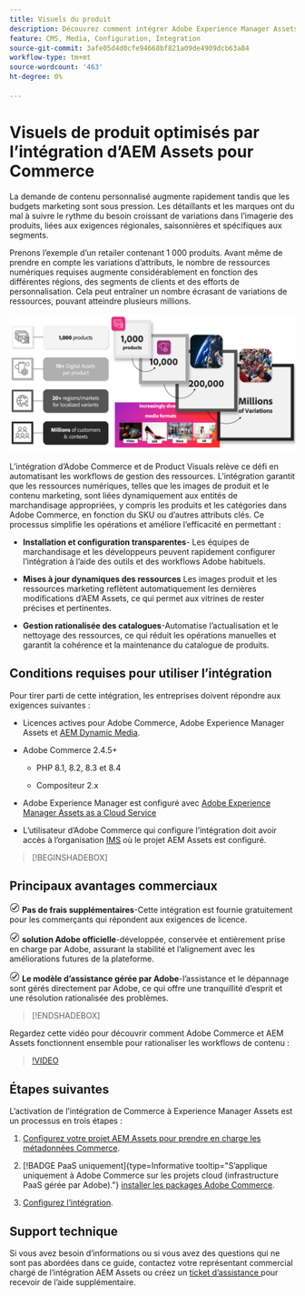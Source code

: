 ```yaml
---
title: Visuels du produit
description: Découvrez comment intégrer Adobe Experience Manager Assets à votre instance  [!DNL Commerce]  créer et gérer les fichiers multimédias pour votre storefront Commerce.
feature: CMS, Media, Configuration, Integration
source-git-commit: 3afe05d4d0cfe94668bf821a09de4909dcb63a84
workflow-type: tm+mt
source-wordcount: '463'
ht-degree: 0%

---
```



# Visuels de produit optimisés par l’intégration d’AEM Assets pour Commerce

La demande de contenu personnalisé augmente rapidement tandis que les budgets marketing sont sous pression. Les détaillants et les marques ont du mal à suivre le rythme du besoin croissant de variations dans l’imagerie des produits, liées aux exigences régionales, saisonnières et spécifiques aux segments.

Prenons l’exemple d’un retailer contenant 1 000 produits. Avant même de prendre en compte les variations d’attributs, le nombre de ressources numériques requises augmente considérablement en fonction des différentes régions, des segments de clients et des efforts de personnalisation. Cela peut entraîner un nombre écrasant de variations de ressources, pouvant atteindre plusieurs millions.

![check](assets/product-visuals-example.png)

L’intégration d’Adobe Commerce et de Product Visuals relève ce défi en automatisant les workflows de gestion des ressources. L’intégration garantit que les ressources numériques, telles que les images de produit et le contenu marketing, sont liées dynamiquement aux entités de marchandisage appropriées, y compris les produits et les catégories dans Adobe Commerce, en fonction du SKU ou d’autres attributs clés. Ce processus simplifie les opérations et améliore l’efficacité en permettant :

* **Installation et configuration transparentes**- Les équipes de marchandisage et les développeurs peuvent rapidement configurer l’intégration à l’aide des outils et des workflows Adobe habituels.

* **Mises à jour dynamiques des ressources** Les images produit et les ressources marketing reflètent automatiquement les dernières modifications d’AEM Assets, ce qui permet aux vitrines de rester précises et pertinentes.

* **Gestion rationalisée des catalogues**-Automatise l’actualisation et le nettoyage des ressources, ce qui réduit les opérations manuelles et garantit la cohérence et la maintenance du catalogue de produits.

## Conditions requises pour utiliser l’intégration

Pour tirer parti de cette intégration, les entreprises doivent répondre aux exigences suivantes :

* Licences actives pour Adobe Commerce, Adobe Experience Manager Assets et [AEM Dynamic Media](https://experienceleague.adobe.com/fr/docs/experience-manager-65/content/assets/dynamic/administering-dynamic-media).

* Adobe Commerce 2.4.5+

   * PHP 8.1, 8.2, 8.3 et 8.4

   * Compositeur 2.x

* Adobe Experience Manager est configuré avec [Adobe Experience Manager Assets as a Cloud Service](https://experienceleague.adobe.com/fr/docs/experience-manager-cloud-service/content/assets/overview)

* L’utilisateur d’Adobe Commerce qui configure l’intégration doit avoir accès à l’organisation [IMS](https://experienceleague.adobe.com/fr/docs/core-services/interface/administration/organizations#concept_EA8AEE5B02CF46ACBDAD6A8508646255) où le projet AEM Assets est configuré.

>[!BEGINSHADEBOX]

## Principaux avantages commerciaux

![check](assets/icon-check.png) **Pas de frais supplémentaires**-Cette intégration est fournie gratuitement pour les commerçants qui répondent aux exigences de licence.

![check](assets/icon-check.png) **solution Adobe officielle**-développée, conservée et entièrement prise en charge par Adobe, assurant la stabilité et l’alignement avec les améliorations futures de la plateforme.

![check](assets/icon-check.png) **Le modèle d’assistance gérée par Adobe**-l’assistance et le dépannage sont gérés directement par Adobe, ce qui offre une tranquillité d’esprit et une résolution rationalisée des problèmes.

>[!ENDSHADEBOX]

Regardez cette vidéo pour découvrir comment Adobe Commerce et AEM Assets fonctionnent ensemble pour rationaliser les workflows de contenu :

>[!VIDEO](https://video.tv.adobe.com/v/3447837)

## Étapes suivantes

L’activation de l’intégration de Commerce à Experience Manager Assets est un processus en trois étapes :

1. [Configurez votre projet AEM Assets pour prendre en charge les métadonnées Commerce](get-started/configure-aem.md).

1. [!BADGE PaaS uniquement]{type=Informative tooltip="S’applique uniquement à Adobe Commerce sur les projets cloud (infrastructure PaaS gérée par Adobe)."} [installer les packages Adobe Commerce](get-started/configure-commerce.md).

1. [Configurez l’intégration](get-started/setup-synchronization.md).

## Support technique

Si vous avez besoin d’informations ou si vous avez des questions qui ne sont pas abordées dans ce guide, contactez votre représentant commercial chargé de l’intégration AEM Assets ou créez un [ ticket d’assistance ](https://experienceleague.adobe.com/docs/commerce-knowledge-base/kb/help-center-guide/magento-help-center-user-guide.html?lang=fr#submit-ticket) pour recevoir de l’aide supplémentaire.
